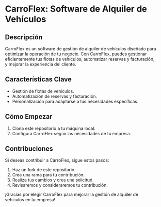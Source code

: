 # CarroFlex: Software de Alquiler de Vehículos

## Descripción

CarroFlex es un software de gestión de alquiler de vehículos diseñado para optimizar la operación de tu negocio. Con CarroFlex, puedes gestionar eficientemente tus flotas de vehículos, automatizar reservas y facturación, y mejorar la experiencia del cliente.

## Características Clave

- Gestión de flotas de vehículos.
- Automatización de reservas y facturación.
- Personalización para adaptarse a tus necesidades específicas.

## Cómo Empezar

1. Clona este repositorio a tu máquina local.
2. Configura CarroFlex según las necesidades de tu empresa.

## Contribuciones

Si deseas contribuir a CarroFlex, sigue estos pasos:

1. Haz un fork de este repositorio.
2. Crea una rama para tu contribución.
3. Realiza tus cambios y crea una solicitud.
4. Revisaremos y consideraremos tu contribución.

¡Gracias por elegir CarroFlex para mejorar la gestión de alquiler de vehículos en tu empresa!
